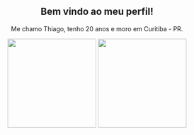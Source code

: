 <div align="center">
  <h2> Bem vindo ao meu perfil!</h1>

  Me chamo Thiago, tenho 20 anos e moro em Curitiba - PR.
  
  <img height="200px" src="https://github-readme-stats.vercel.app/api?username=ThiagoIanuch&theme=great-gatsby&show_icons=true"> 
  <img height="200px" src="https://github-readme-stats.vercel.app/api/top-langs/?username=ThiagoIanuch&langs_count=10&theme=great-gatsby&layout=compact"> 
</div>
